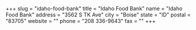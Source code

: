 +++
slug = "idaho-food-bank"
title = "Idaho Food Bank"
name = "Idaho Food Bank"
address = "3562 S TK Ave"
city = "Boise"
state = "ID"
postal = "83705"
website = ""
phone = "208 336-9643"
fax = ""
+++
